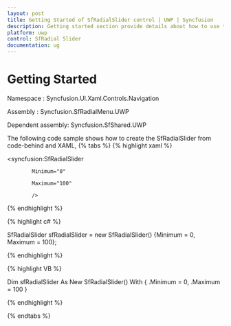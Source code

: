 ```yaml
---
layout: post
title: Getting Started of SfRadialSlider control | UWP | Syncfusion
description: Getting started section provide details about how to use the SfRadialSlider control in the UWP application
platform: uwp
control: SfRadial Slider 
documentation: ug
---
```


# Getting Started 

Namespace : Syncfusion.UI.Xaml.Controls.Navigation 

Assembly : Syncfusion.SfRadialMenu.UWP 

Dependent assembly: Syncfusion.SfShared.UWP



The following code sample shows how to create the SfRadialSlider from code-behind and XAML, 
{% tabs %}
 {% highlight xaml %}

<syncfusion:SfRadialSlider

            Minimum="0" 

            Maximum="100"  

            />

{% endhighlight %}

{% highlight c# %}

SfRadialSlider sfRadialSlider = new SfRadialSlider() {Minimum = 0, Maximum = 100};

{% endhighlight %}

{% highlight VB %}

Dim sfRadialSlider As New SfRadialSlider() With {
	.Minimum = 0,
	.Maximum = 100
}

{% endhighlight %}

{% endtabs %}

